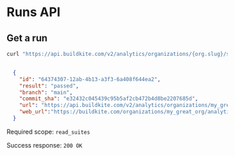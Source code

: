 # Runs API

## Get a run

```bash
curl "https://api.buildkite.com/v2/analytics/organizations/{org.slug}/suites/{suite.slug}/runs/{run.id}"
```

```json

  {
    "id": "64374307-12ab-4b13-a3f3-6a408f644ea2",
    "result": "passed",
    "branch": "main",
    "commit_sha": "e32432c045439c95b5af2cb472b4d8be2207685d",
    "url": "https://api.buildkite.com/v2/analytics/organizations/my_great_org/suites/my_suite_slug/runs/64374307-12ab-4b13-a3f3-6a408f644ea2",
    "web_url":"https://buildkite.com/organizations/my_great_org/analytics/suites/my_suite_slug/runs/64374307-12ab-4b13-a3f3-6a408f644ea2"
  }

```

Required scope: `read_suites`

Success response: `200 OK`
